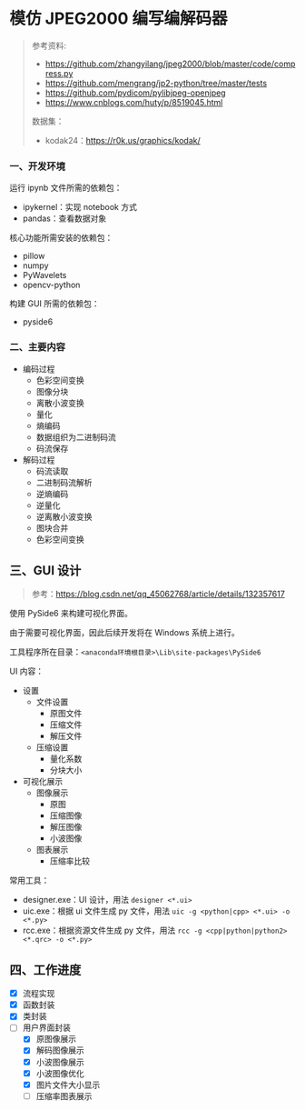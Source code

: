 # 模仿 JPEG2000 编写编解码器

> 参考资料:
>
> - https://github.com/zhangyilang/jpeg2000/blob/master/code/compress.py
> - https://github.com/mengrang/jp2-python/tree/master/tests
> - https://github.com/pydicom/pylibjpeg-openjpeg
> - https://www.cnblogs.com/huty/p/8519045.html
>
> 数据集：
>
> - kodak24：https://r0k.us/graphics/kodak/

### 一、开发环境

运行 ipynb 文件所需的依赖包：

- ipykernel：实现 notebook 方式
- pandas：查看数据对象

核心功能所需安装的依赖包：

- pillow
- numpy
- PyWavelets
- opencv-python

构建 GUI 所需的依赖包：

- pyside6

### 二、主要内容

- 编码过程
  - 色彩空间变换
  - 图像分块
  - 离散小波变换
  - 量化
  - 熵编码
  - 数据组织为二进制码流
  - 码流保存
- 解码过程
  - 码流读取
  - 二进制码流解析
  - 逆熵编码
  - 逆量化
  - 逆离散小波变换
  - 图块合并
  - 色彩空间变换

## 三、GUI 设计

> 参考：https://blog.csdn.net/qq_45062768/article/details/132357617

使用 PySide6 来构建可视化界面。

由于需要可视化界面，因此后续开发将在 Windows 系统上进行。

工具程序所在目录：`<anaconda环境根目录>\Lib\site-packages\PySide6`

UI 内容：

- 设置
  - 文件设置
    - 原图文件
    - 压缩文件
    - 解压文件
  - 压缩设置
    - 量化系数
    - 分块大小
- 可视化展示
  - 图像展示
    - 原图
    - 压缩图像
    - 解压图像
    - 小波图像
  - 图表展示
    - 压缩率比较

常用工具：

- designer.exe：UI 设计，用法 `designer <*.ui>`
- uic.exe：根据 ui 文件生成 py 文件，用法 `uic -g <python|cpp> <*.ui> -o <*.py>`
- rcc.exe：根据资源文件生成 py 文件，用法 `rcc -g <cpp|python|python2> <*.qrc> -o <*.py>`

## 四、工作进度

- [x] 流程实现
- [x] 函数封装
- [x] 类封装
- [ ] 用户界面封装
  - [x] 原图像展示
  - [x] 解码图像展示
  - [x] 小波图像展示
  - [x] 小波图像优化
  - [x] 图片文件大小显示
  - [ ] 压缩率图表展示
